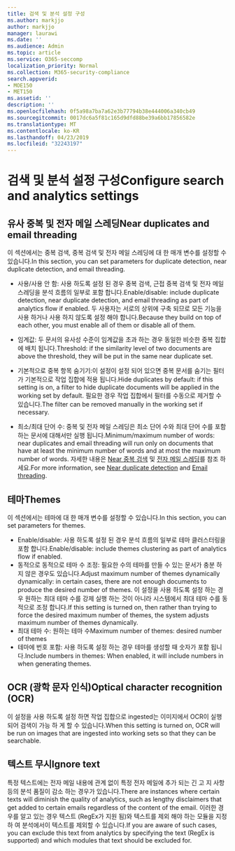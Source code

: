 ```yaml
---
title: 검색 및 분석 설정 구성
ms.author: markjjo
author: markjjo
manager: laurawi
ms.date: ''
ms.audience: Admin
ms.topic: article
ms.service: O365-seccomp
localization_priority: Normal
ms.collection: M365-security-compliance
search.appverid:
- MOE150
- MET150
ms.assetid: ''
description: ''
ms.openlocfilehash: 0f5a98a7ba7a62e3b77794b38e444006a340cb49
ms.sourcegitcommit: 0017dc6a5f81c165d9dfd88be39a6bb17856582e
ms.translationtype: MT
ms.contentlocale: ko-KR
ms.lasthandoff: 04/23/2019
ms.locfileid: "32243197"
---
```

# <a name="configure-search-and-analytics-settings"></a><span data-ttu-id="f2289-102">검색 및 분석 설정 구성</span><span class="sxs-lookup"><span data-stu-id="f2289-102">Configure search and analytics settings</span></span>

## <a name="near-duplicates-and-email-threading"></a><span data-ttu-id="f2289-103">유사 중복 및 전자 메일 스레딩</span><span class="sxs-lookup"><span data-stu-id="f2289-103">Near duplicates and email threading</span></span>

<span data-ttu-id="f2289-104">이 섹션에서는 중복 검색, 중복 검색 및 전자 메일 스레딩에 대 한 매개 변수를 설정할 수 있습니다.</span><span class="sxs-lookup"><span data-stu-id="f2289-104">In this section, you can set parameters for duplicate detection, near duplicate detection, and email threading.</span></span>

- <span data-ttu-id="f2289-105">사용/사용 안 함: 사용 하도록 설정 된 경우 중복 검색, 근접 중복 검색 및 전자 메일 스레딩을 분석 흐름의 일부로 포함 합니다.</span><span class="sxs-lookup"><span data-stu-id="f2289-105">Enable/disable: include duplicate detection, near duplicate detection, and email threading as part of analytics flow if enabled.</span></span> <span data-ttu-id="f2289-106">두 사용자는 서로의 상위에 구축 되므로 모든 기능을 사용 하거나 사용 하지 않도록 설정 해야 합니다.</span><span class="sxs-lookup"><span data-stu-id="f2289-106">Because they build on top of each other, you must enable all of them or disable all of them.</span></span>

- <span data-ttu-id="f2289-107">임계값: 두 문서의 유사성 수준이 임계값을 초과 하는 경우 동일한 비슷한 중복 집합에 배치 됩니다.</span><span class="sxs-lookup"><span data-stu-id="f2289-107">Threshold: if the similarity level of two documents are above the threshold, they will be put in the same near duplicate set.</span></span>

- <span data-ttu-id="f2289-108">기본적으로 중복 항목 숨기기:이 설정이 설정 되어 있으면 중복 문서를 숨기는 필터가 기본적으로 작업 집합에 적용 됩니다.</span><span class="sxs-lookup"><span data-stu-id="f2289-108">Hide duplicates by default: if this setting is on, a filter to hide duplicate documents will be applied in the working set by default.</span></span> <span data-ttu-id="f2289-109">필요한 경우 작업 집합에서 필터를 수동으로 제거할 수 있습니다.</span><span class="sxs-lookup"><span data-stu-id="f2289-109">The filter can be removed manually in the working set if necessary.</span></span>

- <span data-ttu-id="f2289-110">최소/최대 단어 수: 중복 및 전자 메일 스레딩은 최소 단어 수와 최대 단어 수를 포함 하는 문서에 대해서만 실행 됩니다.</span><span class="sxs-lookup"><span data-stu-id="f2289-110">Minimum/maximum number of words: near duplicates and email threading will run only on documents that have at least the minimum number of words and at most the maximum number of words.</span></span>
<span data-ttu-id="f2289-111">자세한 내용은 [Near 중복 검색](near-duplicates.md) 및 [전자 메일 스레딩](email-threading.md)를 참조 하세요.</span><span class="sxs-lookup"><span data-stu-id="f2289-111">For more information, see [Near duplicate detection](near-duplicates.md) and [Email threading](email-threading.md).</span></span>

## <a name="themes"></a><span data-ttu-id="f2289-112">테마</span><span class="sxs-lookup"><span data-stu-id="f2289-112">Themes</span></span>

<span data-ttu-id="f2289-113">이 섹션에서는 테마에 대 한 매개 변수를 설정할 수 있습니다.</span><span class="sxs-lookup"><span data-stu-id="f2289-113">In this section, you can set parameters for themes.</span></span>

- <span data-ttu-id="f2289-114">Enable/disable: 사용 하도록 설정 된 경우 분석 흐름의 일부로 테마 클러스터링을 포함 합니다.</span><span class="sxs-lookup"><span data-stu-id="f2289-114">Enable/disable: include themes clustering as part of analytics flow if enabled.</span></span>
- <span data-ttu-id="f2289-115">동적으로 동적으로 테마 수 조정: 필요한 수의 테마를 만들 수 있는 문서가 충분 하지 않은 경우도 있습니다.</span><span class="sxs-lookup"><span data-stu-id="f2289-115">Adjust maximum number of themes dynamically dynamically: in certain cases, there are not enough documents to produce the desired number of themes.</span></span> <span data-ttu-id="f2289-116">이 설정을 사용 하도록 설정 하는 경우 원하는 최대 테마 수를 강제 실행 하는 것이 아니라 시스템에서 최대 테마 수를 동적으로 조정 합니다.</span><span class="sxs-lookup"><span data-stu-id="f2289-116">If this setting is turned on, then rather than trying to force the desired maximum number of themes, the system adjusts maximum number of themes dynamically.</span></span>
- <span data-ttu-id="f2289-117">최대 테마 수: 원하는 테마 수</span><span class="sxs-lookup"><span data-stu-id="f2289-117">Maximum number of themes: desired number of themes</span></span>
- <span data-ttu-id="f2289-118">테마에 번호 포함: 사용 하도록 설정 하는 경우 테마를 생성할 때 숫자가 포함 됩니다.</span><span class="sxs-lookup"><span data-stu-id="f2289-118">Include numbers in themes: When enabled, it will include numbers in when generating themes.</span></span>  

## <a name="optical-character-recognition-ocr"></a><span data-ttu-id="f2289-119">OCR (광학 문자 인식)</span><span class="sxs-lookup"><span data-stu-id="f2289-119">Optical character recognition (OCR)</span></span>

<span data-ttu-id="f2289-120">이 설정을 사용 하도록 설정 하면 작업 집합으로 ingested는 이미지에서 OCR이 실행 되어 검색이 가능 하 게 할 수 있습니다.</span><span class="sxs-lookup"><span data-stu-id="f2289-120">When this setting is turned on, OCR will be run on images that are ingested into working sets so that they can be searchable.</span></span>

## <a name="ignore-text"></a><span data-ttu-id="f2289-121">텍스트 무시</span><span class="sxs-lookup"><span data-stu-id="f2289-121">Ignore text</span></span>

<span data-ttu-id="f2289-122">특정 텍스트에는 전자 메일 내용에 관계 없이 특정 전자 메일에 추가 되는 긴 고 지 사항 등의 분석 품질이 감소 하는 경우가 있습니다.</span><span class="sxs-lookup"><span data-stu-id="f2289-122">There are instances where certain texts will diminish the quality of analytics, such as lengthy disclaimers that get added to certain emails regardless of the content of the email.</span></span> <span data-ttu-id="f2289-123">이러한 경우를 알고 있는 경우 텍스트 (RegEx가 지원 됨)와 텍스트를 제외 해야 하는 모듈을 지정 하 여 분석에서이 텍스트를 제외할 수 있습니다.</span><span class="sxs-lookup"><span data-stu-id="f2289-123">If you are aware of such cases, you can exclude this text from analytics by specifying the text (RegEx is supported) and which modules that text should be excluded for.</span></span>